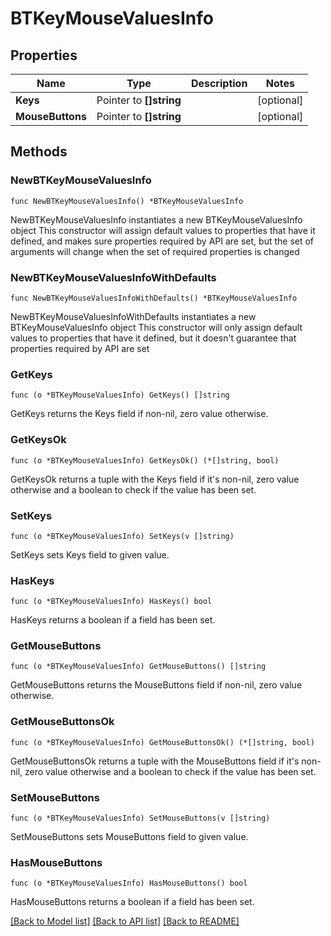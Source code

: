 # BTKeyMouseValuesInfo

## Properties

Name | Type | Description | Notes
------------ | ------------- | ------------- | -------------
**Keys** | Pointer to **[]string** |  | [optional] 
**MouseButtons** | Pointer to **[]string** |  | [optional] 

## Methods

### NewBTKeyMouseValuesInfo

`func NewBTKeyMouseValuesInfo() *BTKeyMouseValuesInfo`

NewBTKeyMouseValuesInfo instantiates a new BTKeyMouseValuesInfo object
This constructor will assign default values to properties that have it defined,
and makes sure properties required by API are set, but the set of arguments
will change when the set of required properties is changed

### NewBTKeyMouseValuesInfoWithDefaults

`func NewBTKeyMouseValuesInfoWithDefaults() *BTKeyMouseValuesInfo`

NewBTKeyMouseValuesInfoWithDefaults instantiates a new BTKeyMouseValuesInfo object
This constructor will only assign default values to properties that have it defined,
but it doesn't guarantee that properties required by API are set

### GetKeys

`func (o *BTKeyMouseValuesInfo) GetKeys() []string`

GetKeys returns the Keys field if non-nil, zero value otherwise.

### GetKeysOk

`func (o *BTKeyMouseValuesInfo) GetKeysOk() (*[]string, bool)`

GetKeysOk returns a tuple with the Keys field if it's non-nil, zero value otherwise
and a boolean to check if the value has been set.

### SetKeys

`func (o *BTKeyMouseValuesInfo) SetKeys(v []string)`

SetKeys sets Keys field to given value.

### HasKeys

`func (o *BTKeyMouseValuesInfo) HasKeys() bool`

HasKeys returns a boolean if a field has been set.

### GetMouseButtons

`func (o *BTKeyMouseValuesInfo) GetMouseButtons() []string`

GetMouseButtons returns the MouseButtons field if non-nil, zero value otherwise.

### GetMouseButtonsOk

`func (o *BTKeyMouseValuesInfo) GetMouseButtonsOk() (*[]string, bool)`

GetMouseButtonsOk returns a tuple with the MouseButtons field if it's non-nil, zero value otherwise
and a boolean to check if the value has been set.

### SetMouseButtons

`func (o *BTKeyMouseValuesInfo) SetMouseButtons(v []string)`

SetMouseButtons sets MouseButtons field to given value.

### HasMouseButtons

`func (o *BTKeyMouseValuesInfo) HasMouseButtons() bool`

HasMouseButtons returns a boolean if a field has been set.


[[Back to Model list]](../README.md#documentation-for-models) [[Back to API list]](../README.md#documentation-for-api-endpoints) [[Back to README]](../README.md)


